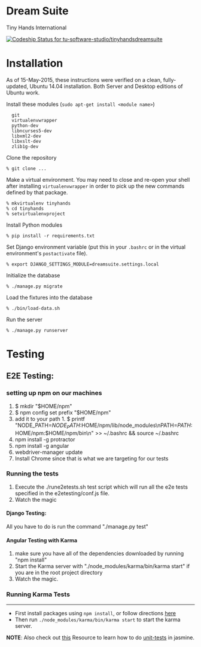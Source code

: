 # Dream Suite
Tiny Hands International

[ ![Codeship Status for tu-software-studio/tinyhandsdreamsuite](https://www.codeship.io/projects/79c5fb20-1e83-0132-0c4f-7a12a542bc63/status?branch=master)](https://www.codeship.io/projects/35545)

# Installation

As of 15-May-2015, these instructions were verified on a clean, fully-updated, Ubuntu 14.04 installation. Both Server and Desktop editions of Ubuntu work.

Install these modules (`sudo apt-get install <module name>`)

      git
      virtualenvwrapper
      python-dev
      libncurses5-dev
      libxml2-dev
      libxslt-dev
      zlib1g-dev

Clone the repository

    % git clone ...

Make a virtual environment. You may need to close and re-open your shell after installing `virtualenvwrapper` in order to pick up the new commands defined by that package.

    % mkvirtualenv tinyhands
    % cd tinyhands
    % setvirtualenvproject

Install Python modules

    % pip install -r requirements.txt

Set Django environment variable (put this in your `.bashrc` or in the virtual environment's `postactivate` file).

    % export DJANGO_SETTINGS_MODULE=dreamsuite.settings.local

Initialize the database

    % ./manage.py migrate

Load the fixtures into the database

    % ./bin/load-data.sh

Run the server

    % ./manage.py runserver

# Testing
## E2E Testing:
### setting up npm on our machines
 1.  $ mkdir "$HOME/npm"
 2.  $ npm config set prefix "$HOME/npm"
 3.  add it to your path
    1.  $ printf "NODE_PATH=$NODE_PATH:$HOME/npm/lib/node_modules\nPATH=$PATH:$HOME/npm:$HOME/npm/bin\n" >> ~/.bashrc && source ~/.bashrc
 4.  npm install -g protractor
 5.  npm install -g angular
 6.  webdriver-manager update
 7.  Install Chrome since that is what we are targeting for our tests

### Running the tests
1. Execute the ./rune2etests.sh test script which will run all the e2e tests specified in the e2etesting/conf.js file.
2. Watch the magic

#### Django Testing:
All you have to do is run the command "./manage.py test"

#### Angular Testing with Karma
1. make sure you have all of the dependencies downloaded by running "npm install"
2. Start the Karma server with "./node_modules/karma/bin/karma start" if you are in the root project directory
3. Watch the magic.

### Running Karma Tests
---
 * First install packages using `npm install`, or follow directions [here](http://karma-runner.github.io/0.12/intro/installation.html)
 * Then run `./node_modules/karma/bin/karma start` to start the karma server.

**NOTE**: Also check out [this](https://www.airpair.com/angularjs/posts/testing-angular-with-karma)
Resource to learn how to do [unit-tests](http://www.tuesdaydeveloper.com/2013/06/angularjs-testing-with-karma-and-jasmine/) in jasmine.
